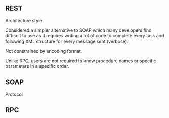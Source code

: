 ## REST

Architecture style

Considered a simpler alternative to SOAP which many developers find difficult to use as it requires writing a lot of code to complete every task and following XML structure for every message sent (verbose).

Not constrained by encoding format.

Unlike RPC, users are not required to know procedure names or specific parameters in a specific order.

## SOAP

Protocol

## RPC
